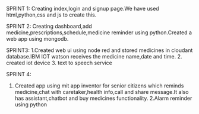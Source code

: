 SPRINT 1:
Creating index,login and signup page.We have used html,python,css and js to create this.

SPRINT 2:
Creating dashboard,add medicine,prescriptions,schedule,medicine reminder using python.Created a web app using mongodb.

SPRINT3:
1.Created web ui using node red and stored medicines in cloudant database.IBM IOT watson receives the medicine name,date and time.
2. created iot device
3. text to speech service

SPRINT 4:

1. Created app using mit app inventor for senior citizens which reminds medicine,chat with caretaker,health info,call and share message.It also has assistant,chatbot and buy medicines
functionality.
2.Alarm reminder using python
